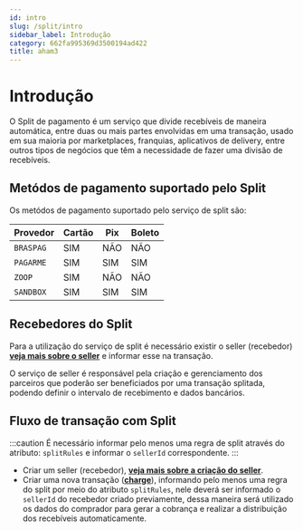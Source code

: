 ```yaml
---
id: intro
slug: /split/intro
sidebar_label: Introdução
category: 662fa995369d3500194ad422
title: aham3
---
```


# Introdução

O Split de pagamento é um serviço que divide recebíveis de maneira automática, entre duas ou mais partes envolvidas em uma transação,
usado em sua maioria por marketplaces, franquias, aplicativos de delivery, entre outros tipos de negócios que têm a necessidade de
fazer uma divisão de recebíveis.

## Metódos de pagamento suportado pelo Split

Os metódos de pagamento suportado pelo serviço de split são:

| Provedor  | Cartão | Pix | Boleto |
| --------- | ------ | --- | ------ |
| `BRASPAG` | SIM    | NÃO | NÃO    |
| `PAGARME` | SIM    | SIM | SIM    |
| `ZOOP`    | SIM    | NÃO | NÃO    |
| `SANDBOX` | SIM    | SIM | SIM    |

## Recebedores do Split

Para a utilização do serviço de split é necessário existir o seller (recebedor)
**[veja mais sobre o seller](/docs/split/seller)** e informar esse na transação.

O serviço de seller é responsável pela criação e gerenciamento dos parceiros que poderão ser beneficiados
por uma transação splitada, podendo definir o intervalo de recebimento e dados bancários.

## Fluxo de transação com Split

:::caution
É necessário informar pelo menos uma regra de split através do atributo: `splitRules`
e informar o `sellerId` correspondente.
:::

- Criar um seller (recebedor), **[veja mais sobre a criação do seller](/api#operation/postSeller)**.
- Criar uma nova transação (**[charge](/api#operation/charge)**), informando pelo menos uma regra do split por meio do atributo `splitRules`, nele deverá ser informado o `sellerId` do recebedor criado previamente, dessa maneira será utilizado os dados do comprador para gerar a cobrança e realizar a distribuição dos recebíveis automaticamente.
